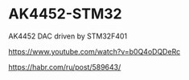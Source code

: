 # AK4452-STM32
AK4452 DAC driven by STM32F401


https://www.youtube.com/watch?v=b0Q4oDQDeRc

https://habr.com/ru/post/589643/
